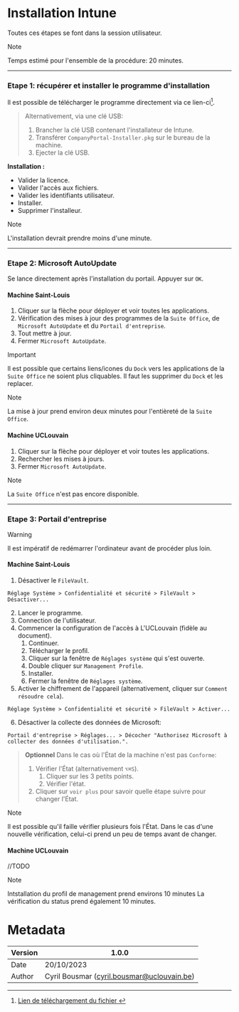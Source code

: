 # Installation Intune
Toutes ces étapes se font dans la session utilisateur.
> [!NOTE]
> Temps estimé pour l'ensemble de la procédure: 20 minutes.

-----------------
### Etape 1: récupérer et installer le programme d'installation
Il est possible de télécharger le programme directement via ce lien-ci[^1].

> Alternativement, via une clé USB:
> 1. Brancher la clé USB contenant l'installateur de Intune.
> 2. Transférer `CompanyPortal-Installer.pkg` sur le bureau de la machine.
> 3. Ejecter la clé USB.

**Installation :**
- Valider la licence.
- Valider l'accès aux fichiers.
- Valider les identifiants utilisateur.
- Installer.
- Supprimer l'installeur.

> [!NOTE]
> L'installation devrait prendre moins d'une minute.

-----------------
### Etape 2: Microsoft AutoUpdate
Se lance directement après l'installation du portail. Appuyer sur `OK`.

#### Machine Saint-Louis

1. Cliquer sur la flèche pour déployer et voir toutes les applications.
2. Vérification des mises à jour des programmes de la `Suite Office`, de `Microsoft AutoUpdate` et du `Portail d'entreprise`.
3. Tout mettre à jour.
4. Fermer `Microsoft AutoUpdate`.

> [!IMPORTANT]
> Il est possible que certains liens/icones du `Dock` vers les applications de la `Suite Office` ne soient plus cliquables. Il faut les supprimer du `Dock` et les replacer.

> [!NOTE]
> La mise à jour prend environ deux minutes pour l'entièreté de la `Suite Office`.


#### Machine UCLouvain
1. Cliquer sur la flèche pour déployer et voir toutes les applications.
2. Rechercher les mises à jours.
3. Fermer `Microsoft AutoUpdate`.

> [!NOTE]
> La `Suite Office` n'est pas encore disponible.

-----------------
### Etape 3: Portail d'entreprise

> [!WARNING]
> Il est impératif de redémarrer l'ordinateur avant de procéder plus loin.

#### Machine Saint-Louis
1. Désactiver le `FileVault`.
```
Réglage Système > Confidentialité et sécurité > FileVault > Désactiver...
```
2. Lancer le programme.
3. Connection de l'utilisateur.
4. Commencer la configuration de l'accès à L'UCLouvain (fidèle au document).
   1. Continuer.
   2. Télécharger le profil.
   3. Cliquer sur la fenêtre de `Réglages système` qui s'est ouverte.
   4. Double cliquer sur `Management Profile`.
   5. Installer.
   6. Fermer la fenêtre de `Réglages système`.
5. Activer le chiffrement de l'appareil (alternativement, cliquer sur `Comment résoudre cela`).
```
Réglage Système > Confidentialité et sécurité > FileVault > Activer...
```
6. Désactiver la collecte des données de Microsoft:
```
Portail d'entreprise > Réglages... > Décocher "Authorisez Microsoft à collecter des données d'utilisation.".
```

> **Optionnel**
> Dans le cas où l'État de la machine n'est pas `Conforme`:
> 1. Vérifier l'État (alternativement `⌥⌘S`).
>    1. Cliquer sur les 3 petits points.
>    2. Vérifier l'état.
> 2. Cliquer sur `voir plus` pour savoir quelle étape suivre pour changer l'État.


> [!NOTE]
> Il est possible qu'il faille vérifier plusieurs fois l'État. Dans le cas d'une nouvelle vérification, celui-ci prend un peu de temps avant de changer.

#### Machine UCLouvain
//TODO

> [!NOTE]
> Intstallation du profil de management prend environs 10 minutes
> La vérification du status prend également 10 minutes.


[^1]: [Lien de téléchargement du fichier ][pkginstaller]

# Metadata
| Version | 1.0.0                                      |
|---------|--------------------------------------------|
| Date    | 20/10/2023                                 |
| Author  | Cyril Bousmar (cyril.bousmar@uclouvain.be) |

[//]:#
[pkginstaller]: <https://go.microsoft.com/fwlink/?linkid=853070>
